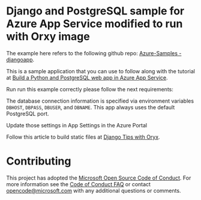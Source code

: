

# Django and PostgreSQL sample for Azure App Service modified to run with Orxy image

The example here refers to the following github repo:
[Azure-Samples - djangoapp](https://github.com/Azure-Samples/djangoapp). 

This is a sample application that you can use to follow along with the tutorial at 
[Build a Python and PostgreSQL web app in Azure App Service](https://docs.microsoft.com/azure/app-service/containers/tutorial-python-postgresql-app). 

Run run this example correctly please follow the next requirements:

The database connection information is specified via environment variables `DBHOST`, `DBPASS`, `DBUSER`, and `DBNAME`. This app always uses the default PostgreSQL port. 

Update those settings in App Settings in the Azure Portal

Follow this article to build static files at 
[Django Tips with Oryx](https://github.com/Microsoft/Oryx/wiki/Django-Tips). 


# Contributing

This project has adopted the [Microsoft Open Source Code of Conduct](https://opensource.microsoft.com/codeofconduct/). For more information see the [Code of Conduct FAQ](https://opensource.microsoft.com/codeofconduct/faq/) or contact [opencode@microsoft.com](mailto:opencode@microsoft.com) with any additional questions or comments.
